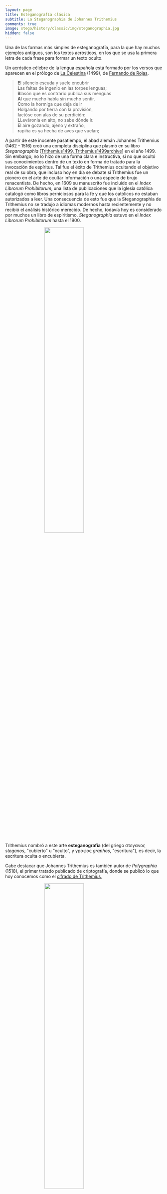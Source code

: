 ```yaml
---
layout: page
title: Esteganografía clásica
subtitle: La Steganographia de Johannes Trithemius
comments: true
image: stego/history/classic/img/steganographia.jpg
hidden: false
---
```


Una de las formas más simples de esteganografía, para la que hay muchos ejemplos antiguos, son los textos acrósticos, en los que se usa la primera letra de cada frase para formar un texto oculto. 

Un acróstico célebre de la lengua española está formado por los versos que aparecen en el prólogo de [La Celestina](http://es.wikipedia.org/wiki/La_Celestina) (1499), de [Fernando de Rojas](http://es.wikipedia.org/wiki/Fernando_de_Rojas). 

> **E**l silencio escuda y suele encubrir<br/>
> **L**as faltas de ingenio en las torpes lenguas;<br/>
> **B**lasón que es contrario publica sus menguas<br/>
> **A**l que mucho habla sin mucho sentir.<br/>
> **C**omo la hormiga que deja de ir<br/>
> **H**olgando por tierra con la provisión,<br/>
> **I**actóse con alas de su perdición:<br/>
> **L**Leváronla en alto, no sabe dónde ir.<br/>
> **E**l aire gozando, ajeno y extraño,<br/>
> **r**apiña es ya hecha de aves que vuelan;<br/>

A partir de este inocente pasatiempo, el abad alemán Johannes Trithemius (1462 - 1516) creó una completa disciplina que plasmó en su libro *Steganographia* [[Trithemius1499, Trithemius1499archive](/stego/es/referencias)] en el año 1499. Sin embargo, no lo hizo de una forma clara e instructiva, si no que ocultó sus conocimientos dentro de un texto en forma de tratado para la invocación de espíritus. Tal fue el éxito de Trithemius ocultando el objetivo real de su obra, que incluso hoy en día se debate si Trithemius fue un pionero en el arte de ocultar información o una especie de brujo renacentista. De hecho, en 1609 su manuscrito fue incluido en el *Index Librorum Prohibitorum*, una lista de publicaciones que la iglesia católica catalogó como libros perniciosos para la fe y que los católicos no estaban autorizados a leer. Una consecuencia de esto fue que la Steganographia de Trithemius no se tradujo a idiomas modernos hasta recientemente y no recibió el análisis histórico merecido. De hecho, todavía hoy es considerado por muchos un libro de espiritismo. *Steganographia* estuvo en el *Index Librorum Prohibitorum* hasta el 1900.


<img style="width:50%;display:block;margin-left:auto;margin-right:auto" src='/stego/history/classic/img/steganographia.jpg'>



Trithemius nombró a este arte **esteganografía** (del griego στεγανος *steganos*, "cubierto" u "oculto", y γραφος *graphos*, "escritura"), es decir, la escritura oculta o encubierta.

Cabe destacar que Johannes Trithemius es también autor de *Polygraphia* (1518), el primer tratado publicado de criptografía, donde se publicó lo que hoy conocemos como el [cifrado de Trithemius](http://en.wikipedia.org/wiki/Tabula_recta#Trithemius_cipher),


<img style="width:50%;display:block;margin-left:auto;margin-right:auto" src='/stego/history/classic/img/trithemius.jpg'>



### *Steganographia*

El libro *Steganographia* consisten en tres volúmenes, aparentemente sobre magia, y más concretamente sobre el uso de espíritus para comunicarse a largas distancias. Sin embargo, desde la publicación, en 1606, de la clave de descifrado de los dos primeros volúmenes se sabe que en realidad se trata de un libro de criptografía (no usaremos la palabra esteganografía aquí, puesto que nació con el libro que nos ocupa). Hasta hace poco, se creía que el tercer volumen trataba únicamente aspectos mágicos, aunque finalmente se ha podido ver que contenían más contenido criptográfico: En 1996-7 Thomas Ernst y Jim Reeds, de forma independiente, descodificaron el tercer volumen.




### Volumen 1

El primer capítulo del primer libro de *Steganographia* se titula "Operación y clave realizadas por el espíritu principal Parmesiel". En este capítulo se nos introduce al uso de espíritus para la realización de comunicaciones a distancia. Valga un trozo de texto del libro para ver a qué nos enfrentamos. Concretamente, el inicio del primer capítulo:


<img style="width:50%;display:block;margin-left:auto;margin-right:auto" src='/stego/history/classic/img/steganographia_book1_chap1_pag1.jpg'>


> **CAPÍTULO I:**

> **la clave y la operación está en manos del príncipe espiritual 
> *Pamersyel, anoyr madriel*, con la ayuda de 
> *ebra sothean abrulges itrasbiel*. Y *nadres ormenu itules rablion 
> hamorphiel*. Al principio se les hace una propuesta con un exorcismo.**


> La operación de este primer capítulo es muy difícil y llena de peligro 
> debido a la arrogancia y la rebelión de sus espíritus que no obedecen a 
> nadie, salvo a él, que es el más hábil en este arte. Porque no solo 
> desobedecen a los novatos y a los menos probados en este arte, sino que 
> a menudo molestan y atacan con diversas ilusiones a quienes los presionan 
> demasiado. Son maliciosos e indignos de confianza sobre todos los demás 
> espíritus aéreos y no obedecen a nadie por completo a menos que se vean 
> obligados por los ritos más poderosos. A menudo revelan infielmente a 
> otros el secreto que se les ha confiado, ya que tan pronto como han sido 
> enviados con sus cartas, vuelan y se precipitan sobre él a quien fueron 
> enviados, completamente sin orden, como una mafia que huye de un país. 
> batalla sin ningún líder. Enojados, se apresuran y, al llenar el aire con 
> sus gritos, a menudo revelan los secretos del remitente a todos los que lo 
> rodean. Aconsejamos, por lo tanto, que nadie que desee utilizar este arte 
> los convoque, ni solicite su ayuda para nada crítico, ya que son insolentes 
> y poco confiables, mientras que muchos de aquellos de quienes hablaremos 
> más adelante pueden ser encontrados suficientemente benevolentes y lo harán. 
> presentarse por sí mismos listos para obedecer. Pero si alguien quiere 
> experimentar plenamente su insolencia y probar que lo que hemos dicho es 
> cierto, hágale saber que debe observarse este método: deje que se prepare
> con una invocación del nombre divino, en el nombre del Padre, el Hijo y el 
> Espíritu Santo, el papel en el que escribirá. A continuación, permítale 
> escribir sobre ella cualquier narración simple y abierta que quiera, de 
> modo que cualquiera que la lea pueda entenderla, ya sea en latín, su 
> lengua materna o cualquier otro idioma. Y cuando se haya sentado a escribir, 
> mirando hacia el Este, que convoque a los espíritus así:


> *Pamerſiel oshurmy delmuſon Thafloyn peano charuſtea melany, lyaminto colchan, paroys, 
> madyn, moerlay, bulre † atloor don melcoue peloin, ibutſyl meon mysbreath alini driaco 
> perſon. Criſolnay, lemon aſosle mydar, icoriel pean thalmō, aſophiel il notreon banyel ocrimos 
> eſteuor naelma beſrona thulaomor fronian beldodrayn bon otalmeſgo mero fas elnathyn 
> boſramothdiv.*


> Cuando él ha dicho esto, y ve que los espíritus se presentan listos para 
> obedecer, puede continuar el trabajo comenzado. Pero si no han aparecido, 
> que repita lo que se ha dicho tantas veces como sea necesario hasta que 
> aparezcan, o que deje de hacerlo por completo para que los espíritus, 
> con demasiada fuerza, no hagan daño al operador. Y cuando haya terminado 
> de escribir la carta prevista, envíela con un mensajero a un amigo que esté 
> probado en este arte. Cuando lo reciba, diga este conjuro:



> *Lamarton anoyr bulon madriel traſchon ebraſothea 
> panthenon nabrulges Camery itrasbier rubanthy nadres 
> Calmoſi ormenulan, ytules demy rabion hamorphyn.*


> Habiendo dicho estas cosas, pronto comprenderá tu mente por completo. 
> Los espíritus se presentarán por su propia cuenta y gritarán de manera 
> tal que, en general, los demás presentes también podrán percibir el 
> secreto del remitente [...] 


No cabe duda, que un lector despistado que se encuentre con este texto, va a tomarlo irremediablemente por un libro de magia, espiritismo, brujería o similar. Un libro orientado, como en él se explica,al uso del poder de los espíritus para comunicar mensajes de forma secreta. Uno puede entender como, en su momento, pudo ser prohibido por la iglesia. 

Sin embargo, como veremos a continuación, el libro de Trithemius contiene mucho más que conjuros y espíritus.


Veamos el supuesto conjuro que nos permite convocar a los espíritus. Si tomamos únicamente la segunda de cada par de palabras, y de esas palabras, tomamos únicamente la segunda letra de cada par, encontramos un mensaje oculto: 


> Pamerſiel o*s*h*u*r*m*y delmuſon *T*h*a*f*l*o*y*n peano *c*h*a*r*u*ſ*t*e*a* melany, *l*y*a*m*i*n*t*o colchan, *p*a*r*o*y*s, 
> madyn, *m*o*e*r*l*a*y*, bulre † a*t*l*o*o*r* don m*e*l*c*o*u*e peloin, *i*b*u*t*ſ*y*l* meon m*y*s*b*r*e*a*t*h alini *d*r*i*a*c*o 
> perſon. *C*r*i*ſ*o*l*n*a*y*, lemon a*ſ*o*s*l*e* mydar, i*c*o*r*i*e*l pean *t*h*a*l*m*ō, aſophiel *i*l *n*o*t*r*e*o*n* banyel o*c*r*i*m*o*s 
> eſteuor *n*a*e*l*m*a beſrona *t*h*u*l*a*o*m*o*r* fronian b*e*l*d*o*d*r*a*y*n* bon o*t*a*l*m*e*ſ*g*o mero fas *e*l*n*a*t*h*y*n 
> boſramothdiv. 

El mensaje, en latín, es el siguiente:

> sum taly cautala it pryme lytore cuiuslybet diccionys secretam intencionem tuam reddant legenty

Que significa:

> Ten cuidado las primeras letras de cada palabra le devuelven al lector el significado secreto.


A continuación el libro nos presenta un texto, que no voy a reproducir aquí, del que podemos extraer un mensaje usando la primera letra de cada palabra. El lector interesado puede encontrar el texto completo en la edición digital [Trithemius1499archive](/stego/es/referencias).

Cabe destacar que, tanto el mensaje introductorio, como el conjuro que debe realizar el receptor, contienen también un mensaje oculto similar. Lo dejamos como ejercicio para el lector que desee adentrarse en la esteganografía de Trithemius.




### Volumen 2

blah
blah

### Volumen 3

blah
blah












